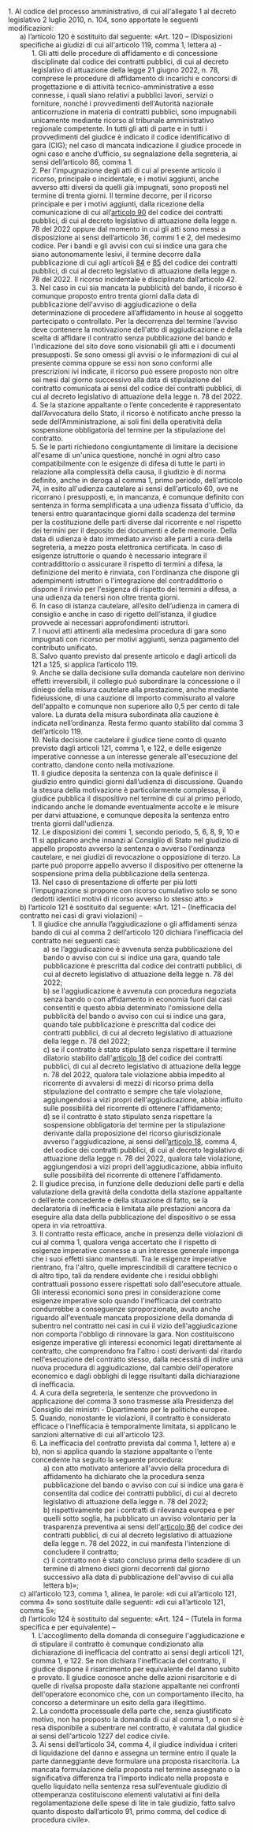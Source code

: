 <ul style="list-style-type: none;">
    <li>1. Al codice del processo amministrativo, di cui all'allegato 1 al decreto legislativo 2 luglio 2010, n. 104, sono apportate le seguenti modificazioni:
        <ul class="alist" style="list-style-type: none;">
            <li>a) l’articolo 120 è sostituito dal seguente: «Art. 120 – (Disposizioni specifiche ai giudizi di cui all'articolo 119, comma 1, lettera a) -
                <ul style="list-style-type: none;">
                    <li>1. Gli atti delle procedure di affidamento e di concessione disciplinate dal codice dei contratti pubblici, di cui al decreto legislativo di attuazione della legge 21 giugno 2022, n. 78, comprese le procedure di affidamento di incarichi e concorsi di progettazione e di attività tecnico-amministrative a esse connesse, i quali siano relativi a pubblici lavori, servizi o forniture, nonché i provvedimenti dell'Autorità nazionale anticorruzione in materia di contratti pubblici, sono impugnabili unicamente mediante ricorso al tribunale amministrativo regionale competente. In tutti gli atti di parte e in tutti i provvedimenti del giudice è indicato il codice identificativo di gara (CIG); nel caso di mancata indicazione il giudice procede in ogni caso e anche d’ufficio, su segnalazione della segreteria, ai sensi dell’articolo 86, comma 1.</li>
                    <li>2. Per l’impugnazione degli atti di cui al presente articolo il ricorso, principale o incidentale, e i motivi aggiunti, anche avverso atti diversi da quelli già impugnati, sono proposti nel termine di trenta giorni. Il termine decorre, per il ricorso principale e per i motivi aggiunti, dalla ricezione della comunicazione di cui all’<a href="/index.html?article=articolo-90&version=1">articolo 90</a> del codice dei contratti pubblici, di cui al decreto legislativo di attuazione della legge n. 78 del 2022 oppure dal momento in cui gli atti sono messi a disposizione ai sensi dell’articolo 36, commi 1 e 2, del medesimo codice. Per i bandi e gli avvisi con cui si indice una gara che siano autonomamente lesivi, il termine decorre dalla pubblicazione di cui agli articoli <a href="/index.html?article=articolo-84&version=1">84</a> e <a href="/index.html?article=articolo-85&version=1">85</a> del codice dei contratti pubblici, di cui al decreto legislativo di attuazione della legge n. 78 del 2022. Il ricorso incidentale è disciplinato dall’articolo 42.</li>
                    <li>3. Nel caso in cui sia mancata la pubblicità del bando, il ricorso è comunque proposto entro trenta giorni dalla data di pubblicazione dell'avviso di aggiudicazione o della determinazione di procedere all’affidamento in house al soggetto partecipato o controllato. Per la decorrenza del termine l’avviso deve contenere la motivazione dell'atto di aggiudicazione e della scelta di affidare il contratto senza pubblicazione del bando e l’indicazione del sito dove sono visionabili gli atti e i documenti presupposti. Se sono omessi gli avvisi o le informazioni di cui al presente comma oppure se essi non sono conformi alle prescrizioni ivi indicate, il ricorso può essere proposto non oltre sei mesi dal giorno successivo alla data di stipulazione del contratto comunicata ai sensi del codice dei contratti pubblici, di cui al decreto legislativo di attuazione della legge n. 78 del 2022.</li>
                    <li>4. Se la stazione appaltante o l’ente concedente è rappresentato dall’Avvocatura dello Stato, il ricorso è notificato anche presso la sede dell’Amministrazione, ai soli fini della operatività della sospensione obbligatoria del termine per la stipulazione del contratto.</li>
                    <li>5. Se le parti richiedono congiuntamente di limitare la decisione all'esame di un'unica questione, nonché in ogni altro caso compatibilmente con le esigenze di difesa di tutte le parti in relazione alla complessità della causa, il giudizio è di norma definito, anche in deroga al comma 1, primo periodo, dell'articolo 74, in esito all'udienza cautelare ai sensi dell'articolo 60, ove ne ricorrano i presupposti, e, in mancanza, è comunque definito con sentenza in forma semplificata a una udienza fissata d'ufficio, da tenersi entro quarantacinque giorni dalla scadenza del termine per la costituzione delle parti diverse dal ricorrente e nel rispetto dei termini per il deposito dei documenti e delle memorie. Della data di udienza è dato immediato avviso alle parti a cura della segreteria, a mezzo posta elettronica certificata. In caso di esigenze istruttorie o quando è necessario integrare il contraddittorio o assicurare il rispetto di termini a difesa, la definizione del merito è rinviata, con l'ordinanza che dispone gli adempimenti istruttori o l'integrazione del contraddittorio o dispone il rinvio per l'esigenza di rispetto dei termini a difesa, a una udienza da tenersi non oltre trenta giorni.</li>
                    <li>6. In caso di istanza cautelare, all’esito dell’udienza in camera di consiglio e anche in caso di rigetto dell’istanza, il giudice provvede ai necessari approfondimenti istruttori.</li>
                    <li>7. I nuovi atti attinenti alla medesima procedura di gara sono impugnati con ricorso per motivi aggiunti, senza pagamento del contributo unificato.</li>
                    <li>8. Salvo quanto previsto dal presente articolo e dagli articoli da 121 a 125, si applica l’articolo 119.</li>
                    <li>9. Anche se dalla decisione sulla domanda cautelare non derivino effetti irreversibili, il collegio può subordinare la concessione o il diniego della misura cautelare alla prestazione, anche mediante fideiussione, di una cauzione di importo commisurato al valore dell'appalto e comunque non superiore allo 0,5 per cento di tale valore. La durata della misura subordinata alla cauzione è indicata nell’ordinanza. Resta fermo quanto stabilito dal comma 3 dell’articolo 119.</li>
                    <li>10. Nella decisione cautelare il giudice tiene conto di quanto previsto dagli articoli 121, comma 1, e 122, e delle esigenze imperative connesse a un interesse generale all'esecuzione del contratto, dandone conto nella motivazione.</li>
                    <li>11. Il giudice deposita la sentenza con la quale definisce il giudizio entro quindici giorni dall’udienza di discussione. Quando la stesura della motivazione è particolarmente complessa, il giudice pubblica il dispositivo nel termine di cui al primo periodo, indicando anche le domande eventualmente accolte e le misure per darvi attuazione, e comunque deposita la sentenza entro trenta giorni dall'udienza.</li>
                    <li>12. Le disposizioni dei commi 1, secondo periodo, 5, 6, 8, 9, 10 e 11 si applicano anche innanzi al Consiglio di Stato nel giudizio di appello proposto avverso la sentenza o avverso l'ordinanza cautelare, e nei giudizi di revocazione o opposizione di terzo. La parte può proporre appello avverso il dispositivo per ottenerne la sospensione prima della pubblicazione della sentenza.</li>
                    <li>13. Nel caso di presentazione di offerte per più lotti l'impugnazione si propone con ricorso cumulativo solo se sono dedotti identici motivi di ricorso avverso lo stesso atto.»</li>
                </ul>
            </li>
            <li>b) l’articolo 121 è sostituito dal seguente: «Art. 121 – (Inefficacia del contratto nei casi di gravi violazioni) –
                <ul style="list-style-type: none;">
                    <li>1. Il giudice che annulla l’aggiudicazione o gli affidamenti senza bando di cui al comma 2 dell’articolo 120 dichiara l’inefficacia del contratto nei seguenti casi:
                        <ul class="alist" style="list-style-type: none;">
                            <li>a) se l’aggiudicazione è avvenuta senza pubblicazione del bando o avviso con cui si indice una gara, quando tale pubblicazione è prescritta dal codice dei contratti pubblici, di cui al decreto legislativo di attuazione della legge n. 78 del 2022;</li>
                            <li>b) se l'aggiudicazione è avvenuta con procedura negoziata senza bando o con affidamento in economia fuori dai casi consentiti e questo abbia determinato l'omissione della pubblicità del bando o avviso con cui si indice una gara, quando tale pubblicazione è prescritta dal codice dei contratti pubblici, di cui al decreto legislativo di attuazione della legge n. 78 del 2022;</li>
                            <li>c) se il contratto è stato stipulato senza rispettare il termine dilatorio stabilito dall'<a href="/index.html?article=articolo-18&version=1">articolo 18</a> del codice dei contratti pubblici, di cui al decreto legislativo di attuazione della legge n. 78 del 2022, qualora tale violazione abbia impedito al ricorrente di avvalersi di mezzi di ricorso prima della stipulazione del contratto e sempre che tale violazione, aggiungendosi a vizi propri dell'aggiudicazione, abbia influito sulle possibilità del ricorrente di ottenere l'affidamento;</li>
                            <li>d) se il contratto è stato stipulato senza rispettare la sospensione obbligatoria del termine per la stipulazione derivante dalla proposizione del ricorso giurisdizionale avverso l'aggiudicazione, ai sensi dell’<a href="/index.html?article=articolo-18&version=1">articolo 18</a>, comma 4, del codice dei contratti pubblici, di cui al decreto legislativo di attuazione della legge n. 78 del 2022, qualora tale violazione, aggiungendosi a vizi propri dell'aggiudicazione, abbia influito sulle possibilità del ricorrente di ottenere l'affidamento.</li>
                        </ul>
                    </li>
                    <li>2. Il giudice precisa, in funzione delle deduzioni delle parti e della valutazione della gravità della condotta della stazione appaltante o dell’ente concedente e della situazione di fatto, se la declaratoria di inefficacia è limitata alle prestazioni ancora da eseguire alla data della pubblicazione del dispositivo o se essa opera in via retroattiva.</li>
                    <li>3. Il contratto resta efficace, anche in presenza delle violazioni di cui al comma 1, qualora venga accertato che il rispetto di esigenze imperative connesse a un interesse generale imponga che i suoi effetti siano mantenuti. Tra le esigenze imperative rientrano, fra l'altro, quelle imprescindibili di carattere tecnico o di altro tipo, tali da rendere evidente che i residui obblighi contrattuali possono essere rispettati solo dall'esecutore attuale. Gli interessi economici sono presi in considerazione come esigenze imperative solo quando l'inefficacia del contratto condurrebbe a conseguenze sproporzionate, avuto anche riguardo all'eventuale mancata proposizione della domanda di subentro nel contratto nei casi in cui il vizio dell'aggiudicazione non comporta l'obbligo di rinnovare la gara. Non costituiscono esigenze imperative gli interessi economici legati direttamente al contratto, che comprendono fra l'altro i costi derivanti dal ritardo nell'esecuzione del contratto stesso, dalla necessità di indire una nuova procedura di aggiudicazione, dal cambio dell'operatore economico e dagli obblighi di legge risultanti dalla dichiarazione di inefficacia.</li>
                    <li>4. A cura della segreteria, le sentenze che provvedono in applicazione del comma 3 sono trasmesse alla Presidenza del Consiglio dei ministri - Dipartimento per le politiche europee.</li>
                    <li>5. Quando, nonostante le violazioni, il contratto è considerato efficace o l'inefficacia è temporalmente limitata, si applicano le sanzioni alternative di cui all'articolo 123.</li>
                    <li>6. La inefficacia del contratto prevista dal comma 1, lettere a) e b), non si applica quando la stazione appaltante o l’ente concedente ha seguito la seguente procedura:
                        <ul class="alist" style="list-style-type: none;">
                            <li>a) con atto motivato anteriore all'avvio della procedura di affidamento ha dichiarato che la procedura senza pubblicazione del bando o avviso con cui si indice una gara è consentita dal codice dei contratti pubblici, di cui al decreto legislativo di attuazione della legge n. 78 del 2022;</li>
                            <li>b) rispettivamente per i contratti di rilevanza europea e per quelli sotto soglia, ha pubblicato un avviso volontario per la trasparenza preventiva ai sensi dell'<a href="/index.html?article=articolo-86&version=1">articolo 86</a> del codice dei contratti pubblici, di cui al decreto legislativo di attuazione della legge n. 78 del 2022, in cui manifesta l'intenzione di concludere il contratto;</li>
                            <li>c) il contratto non è stato concluso prima dello scadere di un termine di almeno dieci giorni decorrenti dal giorno successivo alla data di pubblicazione dell'avviso di cui alla lettera b)»;</li>
                        </ul>  
                    </li>
                </ul>
            </li>
            <li>c) all’articolo 123, comma 1, alinea, le parole: «di cui all’articolo 121, comma 4» sono sostituite dalle seguenti: «di cui all’articolo 121, comma 5»;</li>
            <li>d) l’articolo 124 è sostituito dal seguente: «Art. 124 – (Tutela in forma specifica e per equivalente) –
                <ul style="list-style-type: none;">
                    <li>1. L'accoglimento della domanda di conseguire l'aggiudicazione e di stipulare il contratto è comunque condizionato alla dichiarazione di inefficacia del contratto ai sensi degli articoli 121, comma 1, e 122. Se non dichiara l'inefficacia del contratto, il giudice dispone il risarcimento per equivalente del danno subìto e provato. Il giudice conosce anche delle azioni risarcitorie e di quelle di rivalsa proposte dalla stazione appaltante nei confronti dell'operatore economico che, con un comportamento illecito, ha concorso a determinare un esito della gara illegittimo.</li>
                    <li>2. La condotta processuale della parte che, senza giustificato motivo, non ha proposto la domanda di cui al comma 1, o non si è resa disponibile a subentrare nel contratto, è valutata dal giudice ai sensi dell'articolo 1227 del codice civile.
                    </li>
                    <li>3. Ai sensi dell’articolo 34, comma 4, il giudice individua i criteri di liquidazione del danno e assegna un termine entro il quale la parte danneggiante deve formulare una proposta risarcitoria. La mancata formulazione della proposta nel termine assegnato o la significativa differenza tra l’importo indicato nella proposta e quello liquidato nella sentenza resa sull’eventuale giudizio di ottemperanza costituiscono elementi valutativi ai fini della regolamentazione delle spese di lite in tale giudizio, fatto salvo quanto disposto dall’articolo 91, primo comma, del codice di procedura civile».</li>
                </ul>
            </li>
        </ul>
    </li>
</ul>
